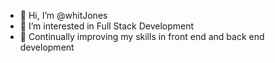 - 👋 Hi, I’m @whitJones
- 👀 I’m interested in Full Stack Development
- 🌱 Continually improving my skills in front end and back end development


<!---
whitJones/whitJones is a ✨ special ✨ repository because its `README.md` (this file) appears on your GitHub profile.
You can click the Preview link to take a look at your changes.
--->
